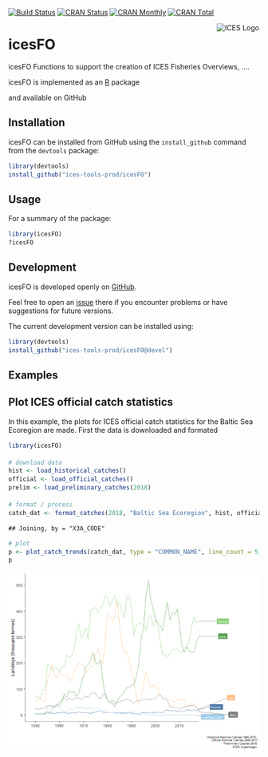 
[![Build
Status](https://travis-ci.org/ices-tools-prod/icesFO.svg?branch=devel)](https://travis-ci.org/ices-tools-prod/icesFO)
[![CRAN
Status](http://r-pkg.org/badges/version/icesFO)](https://cran.r-project.org/package=icesFO)
[![CRAN
Monthly](http://cranlogs.r-pkg.org/badges/icesFO)](https://cran.r-project.org/package=icesFO)
[![CRAN
Total](http://cranlogs.r-pkg.org/badges/grand-total/icesFO)](https://cran.r-project.org/package=icesFO)

[<img align="right" alt="ICES Logo" width="17%" height="17%" src="http://ices.dk/_layouts/15/1033/images/icesimg/iceslogo.png">](http://ices.dk)

# icesFO

icesFO Functions to support the creation of ICES Fisheries Overviews, ….

icesFO is implemented as an [R](https://www.r-project.org) package
<!-- and available on [CRAN](https://cran.r-project.org/package=icesFO). -->
and available on GitHub

## Installation

icesFO can be installed from GitHub using the `install_github` command
from the `devtools` package:

``` r
library(devtools)
install_github("ices-tools-prod/icesFO")
```

## Usage

For a summary of the package:

``` r
library(icesFO)
?icesFO
```

## Development

icesFO is developed openly on
[GitHub](https://github.com/ices-tools-prod/icesFO).

Feel free to open an
[issue](https://github.com/ices-tools-prod/icesFO/issues) there if you
encounter problems or have suggestions for future versions.

The current development version can be installed using:

``` r
library(devtools)
install_github("ices-tools-prod/icesFO@devel")
```

## Examples

## Plot ICES official catch statistics

In this example, the plots for ICES official catch statistics for the
Baltic Sea Ecoregion are made. First the data is downloaded and formated

``` r
library(icesFO)

# download data
hist <- load_historical_catches()
official <- load_official_catches()
prelim <- load_preliminary_catches(2018)

# format / process
catch_dat <- format_catches(2018, "Baltic Sea Ecoregion", hist, official, prelim)
```

    ## Joining, by = "X3A_CODE"

``` r
# plot
p <- plot_catch_trends(catch_dat, type = "COMMON_NAME", line_count = 5, plot_type = "line")
p
```

![](README_files/figure-gfm/plot_official_catch-1.png)<!-- -->
